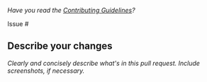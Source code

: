 *Have you read the [Contributing Guidelines](https://github.com/togethercomputer/together/blob/main/CONTRIBUTING.md)?*

Issue #

## Describe your changes

*Clearly and concisely describe what's in this pull request. Include screenshots, if necessary.*